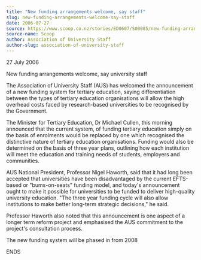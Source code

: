 ```yaml
---
title: "New funding arrangements welcome, say staff"
slug: new-funding-arrangements-welcome-say-staff
date: 2006-07-27
source: https://www.scoop.co.nz/stories/ED0607/S00085/new-funding-arrangements-welcome-say-staff.htm
source-name: Scoop
author: Association of University Staff
author-slug: association-of-university-staff
---
```


<p>27 July 2006</p>

<p>New funding arrangements welcome, say
university staff</p>

<p>The Association of University Staff (AUS)
has welcomed the announcement of a new funding system for
tertiary education, saying differentiation between the types
of tertiary education organisations will allow the high
overhead costs faced by research-based universities to be
recognised by the Government.</p>

<p>The Minister for Tertiary
Education, Dr Michael Cullen, this morning announced that
the current system, of funding tertiary education simply on
the basis of enrolments would be replaced by one which
recognised the distinctive nature of tertiary education
organisations. Funding would also be determined on the basis
of three year plans, outlining how each institution will
meet the education and training needs of students, employers
and communities.</p>

<p>AUS National President, Professor Nigel
Haworth, said that it had long been accepted that
universities have been disadvantaged by the current
EFTS-based or "bums-on-seats" funding model, and today's
announcement ought to make it possible for universities to
be funded to deliver high-quality university education. "The
three year funding cycle will also allow institutions to
make better long-term strategic decisions," he
said.</p>

<p>Professor Haworth also noted that this announcement
is one aspect of a longer term reform project and emphasised
the AUS commitment to the project's consultation
process.</p>

<p>The new funding system will be phased in from
2008</p>

<p>ENDS</p>  